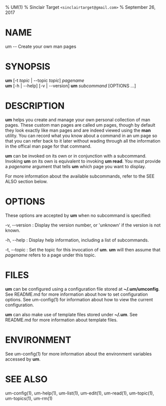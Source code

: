 % UM(1)
% Sinclair Target `<sinclairtarget@gmail.com>`
% September 26, 2017
# NAME
um -- Create your own man pages

# SYNOPSIS
**um** [-t *topic* | --topic *topic*] *pagename*\
**um** [-h | --help] [-v | --version]
**um** *subcommand* [OPTIONS ...]

# DESCRIPTION
**um** helps you create and manage your own personal collection of man pages.
These custom man pages are called um pages, though by default they look exactly
like man pages and are indeed viewed using the **man** utility. You can record
what you know about a command in an um page so that you can refer back to it
later without wading through all the information in the offical man page for
that command.

**um** can be invoked on its own or in conjunction with a subcommand. Invoking
**um** on its own is equivalent to invoking **um read**. You must provide a
*pagename* argument that tells **um** which page you want to display.

For more information about the available subcommands, refer to the SEE ALSO
section below.

# OPTIONS
These options are accepted by **um** when no subcommand is specified:

-v, --version
: Display the version number, or 'unknown' if the version is not known.

-h, --help
: Display help information, including a list of subcommands.

-t, --topic
: Set the topic for this invocation of **um**. **um** will then assume that
*pagename* refers to a page under this topic.

# FILES
**um** can be configured using a configuration file stored at
**~/.um/umconfig**. See README.md for more information about how to set
configuration options. See um-config(1) for information about how to view the
current configuration.

**um** can also make use of template files stored under **~/.um**. See
README.md for more information about template files.

# ENVIRONMENT
See um-config(1) for more information about the environment variables accessed
by **um**.

# SEE ALSO
um-config(1), um-help(1), um-list(1), um-edit(1), um-read(1), um-topic(1),
um-topics(1), um-rm(1)
